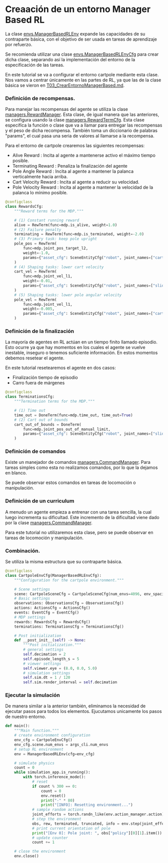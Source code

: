# Creaación de un entorno Manager Based RL
La clase [envs.ManagerBasedRLEnv](https://isaac-sim.github.io/IsaacLab/main/source/api/lab/isaaclab.envs.html#isaaclab.envs.ManagerBasedRLEnv) expande las capacidades de su contraparte básica, con el objetivo de ser usada en tareas de aprendizaje por refuerzo. 

Se recomienda utilizar una clase [envs.ManagerBasedRLEnvCfg](https://isaac-sim.github.io/IsaacLab/main/source/api/lab/isaaclab.envs.html#isaaclab.envs.ManagerBasedRLEnvCfg) para crear dicha clase, separando así la implementación del entorno de la especificación de las tareas. 

En este tutorial se va a configurar el entorno cartpole mediante esta clase. Nos vamos a centrar únicamente en las partes de RL, ya que las de la clase básica se vieron en [T03_CrearEntornoManagerBased.md](T03_CrearEntornoManagerBased.md).

### Definición de recompensas.
Para manejar las recompensas del agente se utiliza la clase [managers.RewardManager](https://isaac-sim.github.io/IsaacLab/main/source/api/lab/isaaclab.managers.html#isaaclab.managers.RewardManager). Esta clase, de igual manera que las anteriores, se configura usando la clase [managers.RewardTermCfg](https://isaac-sim.github.io/IsaacLab/main/source/api/lab/isaaclab.managers.html#isaaclab.managers.RewardTermCfg). Esta clase especifíca la función o clase que va a llamar para entregar las recompensas y el peso de dicha recompensa. También toma un diccionario de palabras "params", el cual pasa una seria de valores al llamarse a la recompensa.

Para el entorno de cartpole crearemos las siguientes recompensas:
- Alive Reward : Incita al agente a mantenerse activo el máximo tiempo posible.
- Terminating Reward : Penaliza la finalización del agente
- Pole Angle Reward : Incita al agente a mantener la palanca verticalmente hacia arriba.
- Cart Velocity Reward : Incita al agente a reducir su velocidad.
- Pole Velocity Reward : Incita al agente a mantener la velocidad de la palanca lo mínimo posible.

```python
@configclass
class RewardsCfg:
    """Reward terms for the MDP."""

    # (1) Constant running reward
    alive = RewTerm(func=mdp.is_alive, weight=1.0)
    # (2) Failure penalty
    terminating = RewTerm(func=mdp.is_terminated, weight=-2.0)
    # (3) Primary task: keep pole upright
    pole_pos = RewTerm(
        func=mdp.joint_pos_target_l2,
        weight=-1.0,
        params={"asset_cfg": SceneEntityCfg("robot", joint_names=["cart_to_pole"]), "target": 0.0},
    )
    # (4) Shaping tasks: lower cart velocity
    cart_vel = RewTerm(
        func=mdp.joint_vel_l1,
        weight=-0.01,
        params={"asset_cfg": SceneEntityCfg("robot", joint_names=["slider_to_cart"])},
    )
    # (5) Shaping tasks: lower pole angular velocity
    pole_vel = RewTerm(
        func=mdp.joint_vel_l1,
        weight=-0.005,
        params={"asset_cfg": SceneEntityCfg("robot", joint_names=["cart_to_pole"])},
    )
```

### Definición de la finalización
La mayoría de agentes en RL actúan en un tiempo finito llamado episodio. Esto ocurre ya que hay momentos en los cuales el agente se vuelve inestable, inseguro o tenemos suficiente información. En estos momentos debemos resetear el agente.

En este tutorial resetearemos el agente en dos casos:
- Finalización tiempo de episodio
- Carro fuera de márgenes

```python
@configclass
class TerminationsCfg:
    """Termination terms for the MDP."""

    # (1) Time out
    time_out = DoneTerm(func=mdp.time_out, time_out=True)
    # (2) Cart out of bounds
    cart_out_of_bounds = DoneTerm(
        func=mdp.joint_pos_out_of_manual_limit,
        params={"asset_cfg": SceneEntityCfg("robot", joint_names=["slider_to_cart"]), "bounds": (-3.0, 3.0)},
    )
```

### Definición de comandos
Existe un manejador de comandos [managers.CommandManager](https://isaac-sim.github.io/IsaacLab/main/source/api/lab/isaaclab.managers.html#isaaclab.managers.CommandManager). Para tareas simples como esta no realizamos comandos, por lo que la dejamos en blanco.

Se puede observar estos comandos en tareas de locomoción o manipulación.

### Definición de un curriculum
A menudo un agente empieza a entrenar con una tarea sencilla, la cual luego incrementa su dificultad. Este incremento de la dificultad viene dado por la clase [managers.CommandManager](https://isaac-sim.github.io/IsaacLab/main/source/api/lab/isaaclab.managers.html#isaaclab.managers.CommandManager).

Para este tutorial no utilizaremos esta clase, pero se puede observar en tareas de locomoción y manipulación.

### Combinación.
Se utiliza la misma estructura que su contraparte básica.
```python
@configclass
class CartpoleEnvCfg(ManagerBasedRLEnvCfg):
    """Configuration for the cartpole environment."""

    # Scene settings
    scene: CartpoleSceneCfg = CartpoleSceneCfg(num_envs=4096, env_spacing=4.0)
    # Basic settings
    observations: ObservationsCfg = ObservationsCfg()
    actions: ActionsCfg = ActionsCfg()
    events: EventCfg = EventCfg()
    # MDP settings
    rewards: RewardsCfg = RewardsCfg()
    terminations: TerminationsCfg = TerminationsCfg()

    # Post initialization
    def __post_init__(self) -> None:
        """Post initialization."""
        # general settings
        self.decimation = 2
        self.episode_length_s = 5
        # viewer settings
        self.viewer.eye = (8.0, 0.0, 5.0)
        # simulation settings
        self.sim.dt = 1 / 120
        self.sim.render_interval = self.decimation
```

### Ejecutar la simulación
De manera similar a la anterior también, eliminamos la necesidad de ejecutar pasos para todos los elementos. Ejucutamos unicamente los pasos de nuestro entorno.

```python
def main():
    """Main function."""
    # create environment configuration
    env_cfg = CartpoleEnvCfg()
    env_cfg.scene.num_envs = args_cli.num_envs
    # setup RL environment
    env = ManagerBasedRLEnv(cfg=env_cfg)

    # simulate physics
    count = 0
    while simulation_app.is_running():
        with torch.inference_mode():
            # reset
            if count % 300 == 0:
                count = 0
                env.reset()
                print("-" * 80)
                print("[INFO]: Resetting environment...")
            # sample random actions
            joint_efforts = torch.randn_like(env.action_manager.action)
            # step the environment
            obs, rew, terminated, truncated, info = env.step(joint_efforts)
            # print current orientation of pole
            print("[Env 0]: Pole joint: ", obs["policy"][0][1].item())
            # update counter
            count += 1

    # close the environment
    env.close()
```